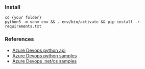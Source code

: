 ### Install
```
cd {your folder}
python3 -m venv env && . env/bin/activate && pip install -r requirements.txt
```

### References
* [Azure Devops python api](https://github.com/microsoft/azure-devops-python-api)
* [Azure Devops python samples](https://github.com/microsoft/azure-devops-python-samples)
* [Azure Devops .net/cs samples](https://github.com/microsoft/azure-devops-dotnet-samples)
